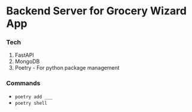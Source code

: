 # Backend Server for Grocery Wizard App

### Tech
1. FastAPI
2. MongoDB
3. Poetry - For python package management

### Commands
- `poetry add ___`
- `poetry shell`
